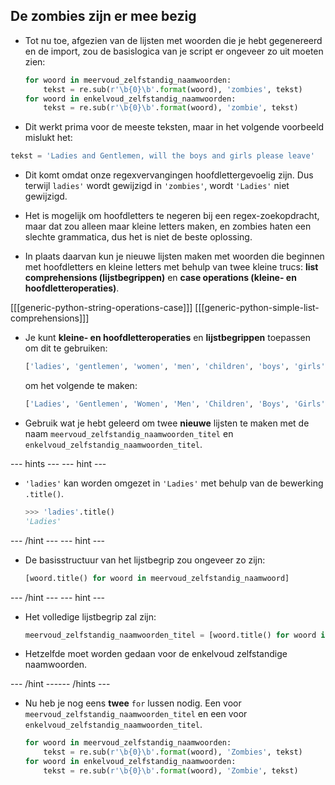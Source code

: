 ## De zombies zijn er mee bezig

- Tot nu toe, afgezien van de lijsten met woorden die je hebt gegenereerd en de import, zou de basislogica van je script er ongeveer zo uit moeten zien:

    ```python
    for woord in meervoud_zelfstandig_naamwoorden:
        tekst = re.sub(r'\b{0}\b'.format(woord), 'zombies', tekst)
    for woord in enkelvoud_zelfstandig_naamwoorden:
        tekst = re.sub(r'\b{0}\b'.format(woord), 'zombie', tekst)
    ```

- Dit werkt prima voor de meeste teksten, maar in het volgende voorbeeld mislukt het:

```python
tekst = 'Ladies and Gentlemen, will the boys and girls please leave'
```

- Dit komt omdat onze regexvervangingen hoofdlettergevoelig zijn. Dus terwijl `ladies'` wordt gewijzigd in `'zombies'`, wordt `'Ladies'` niet gewijzigd.

- Het is mogelijk om hoofdletters te negeren bij een regex-zoekopdracht, maar dat zou alleen maar kleine letters maken, en zombies haten een slechte grammatica, dus het is niet de beste oplossing.

- In plaats daarvan kun je nieuwe lijsten maken met woorden die beginnen met hoofdletters en kleine letters met behulp van twee kleine trucs: **list comprehensions (lijstbegrippen)** en **case operations (kleine- en hoofdletteroperaties)**.

[[[generic-python-string-operations-case]]] 
[[[generic-python-simple-list-comprehensions]]]

- Je kunt **kleine- en hoofdletteroperaties** en **lijstbegrippen** toepassen om dit te gebruiken:
  ```python
  ['ladies', 'gentlemen', 'women', 'men', 'children', 'boys', 'girls']
  ```

  om het volgende te maken:

  ```python
  ['Ladies', 'Gentlemen', 'Women', 'Men', 'Children', 'Boys', 'Girls']
  ```

- Gebruik wat je hebt geleerd om twee **nieuwe** lijsten te maken met de naam `meervoud_zelfstandig_naamwoorden_titel` en `enkelvoud_zelfstandig_naamwoorden_titel`.

--- hints ---
 --- hint ---

- `'ladies'` kan worden omgezet in `'Ladies'` met behulp van de bewerking `.title()`.

    ```python
    >>> 'ladies'.title()
    'Ladies'
    ```

--- /hint ---
--- hint ---

- De basisstructuur van het lijstbegrip zou ongeveer zo zijn:

    ```python
    [woord.title() for woord in meervoud_zelfstandig_naamwoord]
    ```

--- /hint --- 
--- hint ---

- Het volledige lijstbegrip zal zijn:
  ```python
  meervoud_zelfstandig_naamwoorden_titel = [woord.title() for woord in meervoud_zelfstandig_naamwoorden]
  ```

- Hetzelfde moet worden gedaan voor de enkelvoud zelfstandige naamwoorden.

--- /hint ------ /hints ---

- Nu heb je nog eens **twee** `for` lussen nodig. Een voor `meervoud_zelfstandig_naamwoorden_titel` en een voor `enkelvoud_zelfstandig_naamwoorden_titel`.

    ```python
    for woord in meervoud_zelfstandig_naamwoorden:
        tekst = re.sub(r'\b{0}\b'.format(woord), 'Zombies', tekst)
    for woord in enkelvoud_zelfstandig_naamwoorden:
        tekst = re.sub(r'\b{0}\b'.format(woord), 'Zombie', tekst)
    ```
